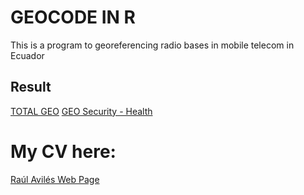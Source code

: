 # GEOCODE IN R
This is a program to georeferencing radio bases in mobile telecom in Ecuador


## Result
[TOTAL GEO](https://rpubs.com/ideaviles/coverageSMAnov2023)
[GEO Security - Health](https://rpubs.com/ideaviles/HealthSecuritynov2023)

# My CV here:
 [Raúl Avilés Web Page](https://raulaviles.netlify.app/)
